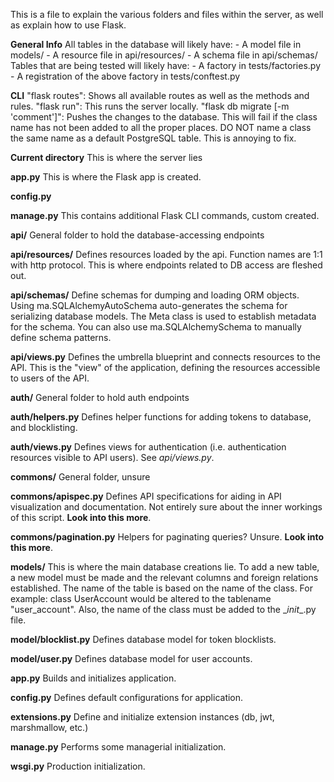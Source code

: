 This is a file to explain the various folders and files within the server, as well as explain how to use Flask.

**General Info**
    All tables in the database will likely have: 
        - A model file in models/
        - A resource file in api/resources/
        - A schema file in api/schemas/
    Tables that are being tested will likely have:
        - A factory in tests/factories.py
        - A registration of the above factory in tests/conftest.py


**CLI**
    "flask routes":  Shows all available routes as well as the methods and rules.
    "flask run":     This runs the server locally.
    "flask db migrate [-m 'comment']": Pushes the changes to the database. This will fail if the class name has not been added to all
        the proper places. DO NOT name a class the same name as a default PostgreSQL table. This is annoying to fix.


**Current directory**
This is where the server lies

**app.py**
This is where the Flask app is created.

**config.py**

**manage.py**
This contains additional Flask CLI commands, custom created.


**api/**
General folder to hold the database-accessing endpoints

**api/resources/**
Defines resources loaded by the api. Function names are 1:1 with http protocol. This is where endpoints related to DB access are fleshed out.

**api/schemas/**
Define schemas for dumping and loading ORM objects. Using ma.SQLAlchemyAutoSchema auto-generates the schema for serializing database models. The Meta class is used to establish metadata for the schema. You can also use ma.SQLAlchemySchema to manually define schema patterns.

**api/views.py**
Defines the umbrella blueprint and connects resources to the API. This is the "view" of the application, defining the resources accessible to users of the API.


**auth/**
General folder to hold auth endpoints

**auth/helpers.py**
Defines helper functions for adding tokens to database, and blocklisting.

**auth/views.py**
Defines views for authentication (i.e. authentication resources visible to API users). See *api/views.py*.


**commons/**
General folder, unsure

**commons/apispec.py**
Defines API specifications for aiding in API visualization and documentation. Not entirely sure about the inner workings of this script. **Look into this more**.

**commons/pagination.py**
Helpers for paginating queries? Unsure. **Look into this more**.


**models/**
This is where the main database creations lie. To add a new table, a new model must be made and the relevant columns and foreign relations established.
The name of the table is based on the name of the class. For example: 
    class UserAccount
would be altered to the tablename "user_account". Also, the name of the class must be added to the \__init__.py file.

**model/blocklist.py**
Defines database model for token blocklists.

**model/user.py**
Defines database model for user accounts.

**app.py**
Builds and initializes application.

**config.py**
Defines default configurations for application.

**extensions.py**
Define and initialize extension instances (db, jwt, marshmallow, etc.)

**manage.py**
Performs some managerial initialization.

**wsgi.py**
Production initialization.
